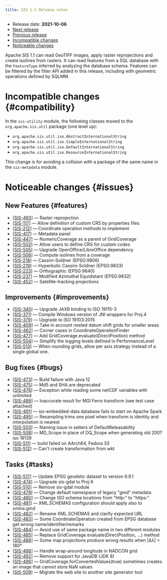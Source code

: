 ```yaml
---
title: SIS 1.1 Release notes
---
```


* Release date: **2021-10-06**
* [Next release](1.2.html)
* [Previous release](1.0.html)
* [Incompatible changes](#compatibility)
* [Noticeable changes](#issues)

Apache SIS 1.1 can read GeoTIFF images, apply raster reprojections and create isolines from rasters.
It can read features from a SQL database with the `FeatureType` inferred by analyzing the database schema.
Features can be filtered by the filter API added in this release, including with geometric operations defined by SQLMM.

# Incompatible changes    {#compatibility}

In the `sis-utility` module, the following classes
moved to the `org.apache.sis.util` package (one level up):

* `org.apache.sis.util.iso.AbstractInternationalString`
* `org.apache.sis.util.iso.SimpleInternationalString`
* `org.apache.sis.util.iso.DefaultInternationalString`
* `org.apache.sis.util.iso.ResourceInternationalString`

This change is for avoiding a collision with a package of the same name in the `sis-metadata` module.

# Noticeable changes    {#issues}

## New Features    {#features}
* [[SIS-493](https://issues.apache.org/jira/browse/SIS-493)] — Raster reprojection
* [[SIS-117](https://issues.apache.org/jira/browse/SIS-117)] — Allow definition of custom CRS by properties files
* [[SIS-212](https://issues.apache.org/jira/browse/SIS-212)] — Coordinate operation methods to implement
* [[SIS-417](https://issues.apache.org/jira/browse/SIS-417)] — Metadata panel
* [[SIS-447](https://issues.apache.org/jira/browse/SIS-447)] — NumericCoverage as a parent of GridCoverage
* [[SIS-502](https://issues.apache.org/jira/browse/SIS-502)] — Allow users to define CRS for custom codes
* [[SIS-505](https://issues.apache.org/jira/browse/SIS-505)] — Upgrade OpenOffice/LibreOffice dependency
* [[SIS-506](https://issues.apache.org/jira/browse/SIS-506)] — Compute isolines from a coverage
* [[SIS-218](https://issues.apache.org/jira/browse/SIS-218)] — Cassini-Soldner (EPSG:9806)
* [[SIS-219](https://issues.apache.org/jira/browse/SIS-219)] — Hyperbolic Cassini-Soldner (EPSG:9833)
* [[SIS-223](https://issues.apache.org/jira/browse/SIS-223)] — Orthographic (EPSG:9840)
* [[SIS-237](https://issues.apache.org/jira/browse/SIS-237)] — Modified Azimuthal Equidistant (EPSG:9832)
* [[SIS-452](https://issues.apache.org/jira/browse/SIS-452)] — Satellite-tracking projections

## Improvements    {#improvements}
* [[SIS-345](https://issues.apache.org/jira/browse/SIS-345)] — Upgrade JAXB binding to ISO 19115-3
* [[SIS-371](https://issues.apache.org/jira/browse/SIS-371)] — Compile Windows version of JNI wrappers for Proj.4
* [[SIS-379](https://issues.apache.org/jira/browse/SIS-379)] — Upgrade to ISO 19103:2015
* [[SIS-409](https://issues.apache.org/jira/browse/SIS-409)] — Take in account nested datum shift grids for smaller areas
* [[SIS-462](https://issues.apache.org/jira/browse/SIS-462)] — Corner cases in CoordinateOperationFinder
* [[SIS-477](https://issues.apache.org/jira/browse/SIS-477)] — Add GridCoverage.evaluate(DirectPosition) method
* [[SIS-504](https://issues.apache.org/jira/browse/SIS-504)] — Simplify the logging levels defined in PerformanceLevel
* [[SIS-513](https://issues.apache.org/jira/browse/SIS-513)] — When rounding grids, allow per axis strategy instead of a single global one.

## Bug fixes    {#bugs}
* [[SIS-473](https://issues.apache.org/jira/browse/SIS-473)] — Build failure with Java 12
* [[SIS-475](https://issues.apache.org/jira/browse/SIS-475)] — Md5 and SHA are deprecated
* [[SIS-476](https://issues.apache.org/jira/browse/SIS-476)] — Exception while reading some netCDF variables with unlimited
* [[SIS-489](https://issues.apache.org/jira/browse/SIS-489)] — Inaccurate result for MGI Ferro transform (see test case attached)
* [[SIS-491](https://issues.apache.org/jira/browse/SIS-491)] — sis-embedded-data database fails to start on Apache Spark
* [[SIS-495](https://issues.apache.org/jira/browse/SIS-495)] — Resampling trims one pixel when transform is identity and interpolation is nearest
* [[SIS-503](https://issues.apache.org/jira/browse/SIS-503)] — Naming issue in setters of DefaultReleasability
* [[SIS-508](https://issues.apache.org/jira/browse/SIS-508)] — MD_Scope in place of DQ_Scope when generating old 2007 iso 19139
* [[SIS-511](https://issues.apache.org/jira/browse/SIS-511)] — build failed on AArch64, Fedora 33
* [[SIS-512](https://issues.apache.org/jira/browse/SIS-512)] — Can't create transformation from wkt

## Tasks    {#tasks}
* [[SIS-517](https://issues.apache.org/jira/browse/SIS-517)] — Update EPSG geodetic dataset to version 9.9.1
* [[SIS-474](https://issues.apache.org/jira/browse/SIS-474)] — Upgrade sis-gdal to Proj 6
* [[SIS-510](https://issues.apache.org/jira/browse/SIS-510)] — Remove sis-gdal module
* [[SIS-479](https://issues.apache.org/jira/browse/SIS-479)] — Change default namespace of legacy "gmd" metadata
* [[SIS-480](https://issues.apache.org/jira/browse/SIS-480)] — Change ISO schema locations from "http:" to "https:"
* [[SIS-481](https://issues.apache.org/jira/browse/SIS-481)] — XML.SCHEMAS configuration should apply also to xmlns:gmd
* [[SIS-482](https://issues.apache.org/jira/browse/SIS-482)] — Rename XML.SCHEMAS and clarify expected URL
* [[SIS-483](https://issues.apache.org/jira/browse/SIS-483)] — Some CoordinateOperation created from EPSG database get wrong name/identifier/remarks
* [[SIS-484](https://issues.apache.org/jira/browse/SIS-484)] — Avoid use of same package name in two different modules
* [[SIS-485](https://issues.apache.org/jira/browse/SIS-485)] — Replace GridCoverage.evaluate(DirectPosition, …) method
* [[SIS-486](https://issues.apache.org/jira/browse/SIS-486)] — Some map projections produce wrong results when |Δλ| > 180°
* [[SIS-488](https://issues.apache.org/jira/browse/SIS-488)] — Handle wrap-around longitude in NADCON grid
* [[SIS-492](https://issues.apache.org/jira/browse/SIS-492)] — Remove support for JavaDB (JDK 8)
* [[SIS-496](https://issues.apache.org/jira/browse/SIS-496)] — GridCoverage.forConvertedValues(true) sometimes creates an image that cannot store NaN values
* [[SIS-509](https://issues.apache.org/jira/browse/SIS-509)] — Migrate the web site to another site generator tool
